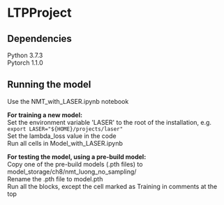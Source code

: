 # LTPProject

## Dependencies
Python 3.7.3  
Pytorch 1.1.0


## Running the model
Use the NMT_with_LASER.ipynb notebook  

**For training a new model:**  
Set the environment variable 'LASER' to the root of the installation, e.g. `export LASER="${HOME}/projects/laser" `  
Set the lambda_loss value in the code  
Run all cells in Model_with_LASER.ipynb  
  
  
**For testing the model, using a pre-build model:**  
Copy one of the pre-build models (.pth files) to model_storage/ch8/nmt_luong_no_sampling/  
Rename the .pth file to model.pth  
Run all the blocks, except the cell marked as Training in comments at the top
